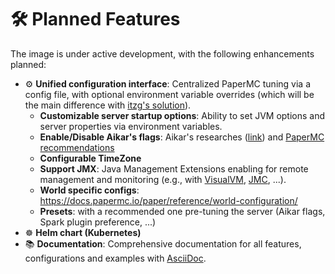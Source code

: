 # 🛠️ Planned Features

The image is under active development, with the following enhancements planned:

* ⚙️ **Unified configuration interface**: Centralized PaperMC tuning via a config file, with optional environment variable overrides (which will be the main difference with [itzg's solution](https://docker-minecraft-server.readthedocs.io/en/latest/configuration/interpolating/)).
  * **Customizable server startup options**: Ability to set JVM options and server properties via environment variables.
  * **Enable/Disable Aikar's flags**: Aikar's researches ([link](https://aikar.co/2018/07/02/tuning-the-jvm-g1gc-garbage-collector-flags-for-minecraft/)) and [PaperMC recommendations](https://docs.papermc.io/paper/aikars-flags/)
  * **Configurable TimeZone**
  * **Support JMX**: Java Management Extensions enabling for remote management and monitoring (e.g., with [VisualVM](https://visualvm.github.io/), [JMC](https://openjdk.org/projects/jmc/), ...).
  * **World specific configs**: https://docs.papermc.io/paper/reference/world-configuration/
  * **Presets**: with a recommended one pre-tuning the server (Aikar flags, Spark plugin preference, ...)
* ☸️ **Helm chart (Kubernetes)**
* 📚 **Documentation**: Comprehensive documentation for all features, configurations and examples with [AsciiDoc](https://asciidoc.org/).
